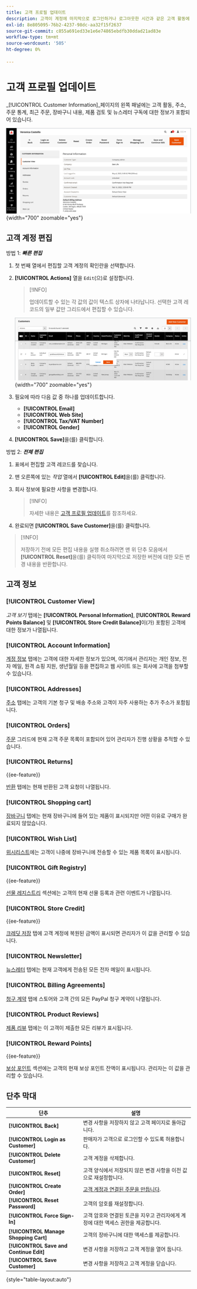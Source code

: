 ```yaml
---
title: 고객 프로필 업데이트
description: 고객이 계정에 마지막으로 로그인하거나 로그아웃한 시간과 같은 고객 활동에 대한 정보에 액세스하고 고객 프로필을 업데이트합니다.
exl-id: 8e805095-76b2-4237-98dc-aa32f15f2637
source-git-commit: c855a691ed33e1e6e74865ebdfb30ddad21ad83e
workflow-type: tm+mt
source-wordcount: '505'
ht-degree: 0%

---
```


# 고객 프로필 업데이트

_[!UICONTROL Customer Information]_페이지의 왼쪽 패널에는 고객 활동, 주소, 주문 통계, 최근 주문, 장바구니 내용, 제품 검토 및 뉴스레터 구독에 대한 정보가 포함되어 있습니다.

![고객 프로필](assets/cust-profile.png){width="700" zoomable="yes"}

## 고객 계정 편집

방법 1: **_빠른 편집_**

1. 첫 번째 열에서 편집할 고객 계정의 확인란을 선택합니다.

1. **[!UICONTROL Actions]** 열을 `Edit`(으)로 설정합니다.

   >[!INFO]
   >
   >업데이트할 수 있는 각 값의 값이 텍스트 상자에 나타납니다. 선택한 고객 레코드의 일부 값만 그리드에서 편집할 수 있습니다.

   ![빠른 편집](assets/customers-grid-quick-edit.png){width="700" zoomable="yes"}

1. 필요에 따라 다음 값 중 하나를 업데이트합니다.

   * **[!UICONTROL Email]**
   * **[!UICONTROL Web Site]**
   * **[!UICONTROL Tax/VAT Number]**
   * **[!UICONTROL Gender]**

1. **[!UICONTROL Save]**&#x200B;을(를) 클릭합니다.

방법 2: **_전체 편집_**

1. 표에서 편집할 고객 레코드를 찾습니다.

1. 맨 오른쪽에 있는 _작업_ 열에서 **[!UICONTROL Edit]**&#x200B;을(를) 클릭합니다.

1. 회사 정보에 필요한 사항을 변경합니다.

   >[!INFO]
   >
   >자세한 내용은 [고객 프로필 업데이트](../customers/update-account.md)를 참조하세요.

1. 완료되면 **[!UICONTROL Save Customer]**&#x200B;을(를) 클릭합니다.

>[!INFO]
>
>저장하기 전에 모든 편집 내용을 실행 취소하려면 맨 위 단추 모음에서 **[!UICONTROL Reset]**&#x200B;을(를) 클릭하여 마지막으로 저장한 버전에 대한 모든 변경 내용을 반환합니다.

## 고객 정보

### [!UICONTROL Customer View]

_고객 보기_ 탭에는 **[!UICONTROL Personal Information]**, **[!UICONTROL Reward Points Balance]** 및 **[!UICONTROL Store Credit Balance]**&#x200B;이(가) 포함된 고객에 대한 정보가 나열됩니다.

### [!UICONTROL Account Information]

[계정 정보](../customers/account-dashboard-account-information.md) 탭에는 고객에 대한 자세한 정보가 있으며, 여기에서 관리자는 개인 정보, 전자 메일, 원격 쇼핑 지원, 생년월일 등을 편집하고 웹 사이트 또는 회사에 고객을 첨부할 수 있습니다.

### [!UICONTROL Addresses]

[주소](../customers/account-dashboard-address-book.md) 탭에는 고객의 기본 청구 및 배송 주소와 고객이 자주 사용하는 추가 주소가 포함됩니다.

### [!UICONTROL Orders]

[주문](../stores-purchase/orders.md) 그리드에 현재 고객 주문 목록이 포함되어 있어 관리자가 진행 상황을 추적할 수 있습니다.

### [!UICONTROL Returns]

{{ee-feature}}

[반환](../stores-purchase/returns.md) 탭에는 현재 반환된 고객 요청이 나열됩니다.

### [!UICONTROL Shopping cart]

[장바구니](../stores-purchase/cart.md) 탭에는 현재 장바구니에 들어 있는 제품이 표시되지만 어떤 이유로 구매가 완료되지 않았습니다.

### [!UICONTROL Wish List]

[위시리스트](../stores-purchase/wishlists.md)에는 고객이 나중에 장바구니에 전송할 수 있는 제품 목록이 표시됩니다.

### [!UICONTROL Gift Registry]

{{ee-feature}}

[선물 레지스트리](../merchandising-promotions/gift-registry-storefront.md) 섹션에는 고객의 현재 선물 등록과 관련 이벤트가 나열됩니다.


### [!UICONTROL Store Credit]

{{ee-feature}}

[크레딧 저장](../customers/store-credit.md) 탭에 고객 계정에 복원된 금액이 표시되면 관리자가 이 값을 관리할 수 있습니다.

### [!UICONTROL Newsletter]

[뉴스레터](../merchandising-promotions/newsletters.md) 탭에는 현재 고객에게 전송된 모든 전자 메일이 표시됩니다.

### [!UICONTROL Billing Agreements]

[청구 계약](../stores-purchase/paypal-billing-agreements.md) 탭에 스토어와 고객 간의 모든 PayPal 청구 계약이 나열됩니다.

### [!UICONTROL Product Reviews]

[제품 리뷰](../catalog/settings-advanced-product-reviews.md) 탭에는 이 고객이 제출한 모든 리뷰가 표시됩니다.

### [!UICONTROL Reward Points]

{{ee-feature}}

[보상 포인트](../merchandising-promotions/rewards-loyalty.md) 섹션에는 고객의 현재 보상 포인트 잔액이 표시됩니다. 관리자는 이 값을 관리할 수 있습니다.

## 단추 막대

| 단추 | 설명 |
|----------|--------------|
| **[!UICONTROL Back]** | 변경 사항을 저장하지 않고 고객 페이지로 돌아갑니다. |
| **[!UICONTROL Login as Customer]** | 판매자가 고객으로 로그인할 수 있도록 허용합니다. |
| **[!UICONTROL Delete Customer]** | 고객 계정을 삭제합니다. |
| **[!UICONTROL Reset]** | 고객 양식에서 저장되지 않은 변경 사항을 이전 값으로 재설정합니다. |
| **[!UICONTROL Create Order]** | [고객 계정과 연결된 주문을 만듭니다](../stores-purchase/customer-account-create-order.md). |
| **[!UICONTROL Reset Password]** | 고객의 암호를 재설정합니다. |
| **[!UICONTROL Force Sign-In]** | 고객 암호와 연결된 토큰을 지우고 관리자에게 계정에 대한 액세스 권한을 제공합니다. |
| **[!UICONTROL Manage Shopping Cart]** | 고객의 장바구니에 대한 액세스를 제공합니다. |
| **[!UICONTROL Save and Continue Edit]** | 변경 사항을 저장하고 고객 계정을 열어 둡니다. |
| **[!UICONTROL Save Customer]** | 변경 사항을 저장하고 고객 계정을 닫습니다. |

{style="table-layout:auto"}
